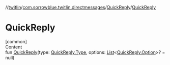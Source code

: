 //[twitlin](../../index.md)/[com.sorrowblue.twitlin.directmessages](../index.md)/[QuickReply](index.md)/[QuickReply](-quick-reply.md)



# QuickReply  
[common]  
Content  
fun [QuickReply](-quick-reply.md)(type: [QuickReply.Type](-type/index.md), options: [List](https://kotlinlang.org/api/latest/jvm/stdlib/kotlin.collections/-list/index.html)<[QuickReply.Option](-option/index.md)>? = null)  



